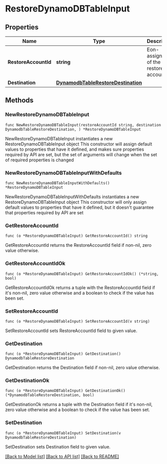 # RestoreDynamoDBTableInput

## Properties

Name | Type | Description | Notes
------------ | ------------- | ------------- | -------------
**RestoreAccountId** | **string** | Eon-assigned ID of the restore account. | 
**Destination** | [**DynamodbTableRestoreDestination**](DynamodbTableRestoreDestination.md) |  | 

## Methods

### NewRestoreDynamoDBTableInput

`func NewRestoreDynamoDBTableInput(restoreAccountId string, destination DynamodbTableRestoreDestination, ) *RestoreDynamoDBTableInput`

NewRestoreDynamoDBTableInput instantiates a new RestoreDynamoDBTableInput object
This constructor will assign default values to properties that have it defined,
and makes sure properties required by API are set, but the set of arguments
will change when the set of required properties is changed

### NewRestoreDynamoDBTableInputWithDefaults

`func NewRestoreDynamoDBTableInputWithDefaults() *RestoreDynamoDBTableInput`

NewRestoreDynamoDBTableInputWithDefaults instantiates a new RestoreDynamoDBTableInput object
This constructor will only assign default values to properties that have it defined,
but it doesn't guarantee that properties required by API are set

### GetRestoreAccountId

`func (o *RestoreDynamoDBTableInput) GetRestoreAccountId() string`

GetRestoreAccountId returns the RestoreAccountId field if non-nil, zero value otherwise.

### GetRestoreAccountIdOk

`func (o *RestoreDynamoDBTableInput) GetRestoreAccountIdOk() (*string, bool)`

GetRestoreAccountIdOk returns a tuple with the RestoreAccountId field if it's non-nil, zero value otherwise
and a boolean to check if the value has been set.

### SetRestoreAccountId

`func (o *RestoreDynamoDBTableInput) SetRestoreAccountId(v string)`

SetRestoreAccountId sets RestoreAccountId field to given value.


### GetDestination

`func (o *RestoreDynamoDBTableInput) GetDestination() DynamodbTableRestoreDestination`

GetDestination returns the Destination field if non-nil, zero value otherwise.

### GetDestinationOk

`func (o *RestoreDynamoDBTableInput) GetDestinationOk() (*DynamodbTableRestoreDestination, bool)`

GetDestinationOk returns a tuple with the Destination field if it's non-nil, zero value otherwise
and a boolean to check if the value has been set.

### SetDestination

`func (o *RestoreDynamoDBTableInput) SetDestination(v DynamodbTableRestoreDestination)`

SetDestination sets Destination field to given value.



[[Back to Model list]](../README.md#documentation-for-models) [[Back to API list]](../README.md#documentation-for-api-endpoints) [[Back to README]](../README.md)



